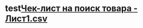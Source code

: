 # test[Чек-лист на поиск товара - Лист1.csv](https://github.com/MariyaLubimova/test/files/9092169/-.-.1.csv)
